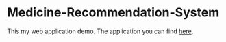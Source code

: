 # Medicine-Recommendation-System
This my web application demo. The application you can find [here](https://medicine-recommendation-system-5loz.onrender.com/).

